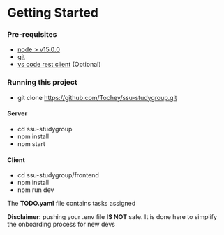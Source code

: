 # Getting Started

### Pre-requisites

-   [node > v15.0.0](https://nodejs.org/en/download/)
-   [git](https://git-scm.com/downloads)
-   [vs code rest client](https://marketplace.visualstudio.com/items?itemName=humao.rest-client) (Optional)

### Running this project

-   git clone https://github.com/Tochey/ssu-studygroup.git

#### Server

-   cd ssu-studygroup
-   npm install
-   npm start

#### Client

-   cd ssu-studygroup/frontend
-   npm install
-   npm run dev

The **TODO.yaml** file contains tasks assigned

**Disclaimer:** pushing your .env file **IS NOT** safe. It is done here to simplify the onboarding process for new devs
